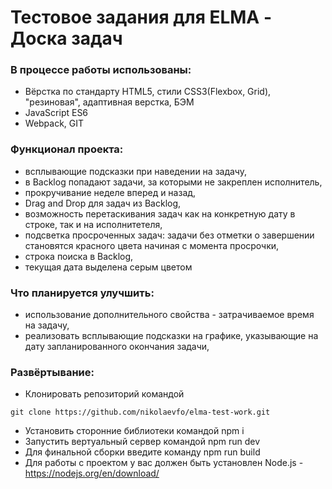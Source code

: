 # Тестовое задания для ELMA - Доска задач

### В процессе работы использованы:
- Вёрстка по стандарту HTML5, стили CSS3(Flexbox, Grid), "резиновая", адаптивная верстка, БЭМ
- JavaScript ES6
- Webpack, GIT

### Функционал проекта:
- всплывающие подсказки при наведении на задачу,
- в Backlog попадают задачи, за которыми не закреплен исполнитель,
- прокручивание неделе вперед и назад,
- Drag and Drop для задач из Backlog, 
- возможность перетаскивания задач как на конкретную дату в строке, так и на исполнитетеля,
- подсветка просроченных задач: задачи без отметки о завершении становятся красного цвета начиная с момента просрочки,
- строка поиска в Backlog,
- текущая дата выделена серым цветом

### Что планируется улучшить:
- использование дополнительного свойства - затрачиваемое время на задачу,
- реализовать всплывающие подсказки на графике, указывающие на дату запланированного окончания задачи,

### Развёртывание:
- Клонировать репозиторий командой
```
git clone https://github.com/nikolaevfo/elma-test-work.git
```
- Установить сторонние библиотеки командой npm i
- Запустить вертуальный сервер командой npm run dev
- Для финальной сборки введите команду npm run build
- Для работы с проектом у вас должен быть установлен Node.js - https://nodejs.org/en/download/
